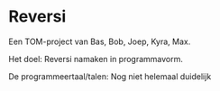 Reversi
=======

Een TOM-project van Bas, Bob, Joep, Kyra, Max.

Het doel: Reversi namaken in programmavorm.

De programmeertaal/talen: Nog niet helemaal duidelijk
